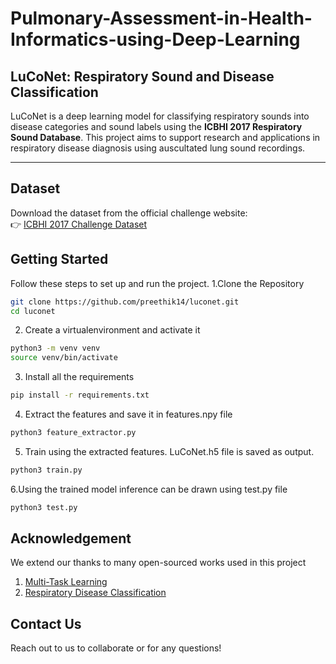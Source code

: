 # Pulmonary-Assessment-in-Health-Informatics-using-Deep-Learning
## LuCoNet: Respiratory Sound and Disease Classification

LuCoNet is a deep learning model for classifying respiratory sounds into disease categories and sound labels using the **ICBHI 2017 Respiratory Sound Database**. This project aims to support research and applications in respiratory disease diagnosis using auscultated lung sound recordings.

---

## Dataset
Download the dataset from the official challenge website:  
  👉 [ICBHI 2017 Challenge Dataset](https://www.kaggle.com/datasets/vbookshelf/respiratory-sound-database)

## Getting Started
Follow these steps to set up and run the project.
1.Clone the Repository
```bash
git clone https://github.com/preethik14/luconet.git
cd luconet
```
2. Create a virtualenvironment and activate it
```bash
python3 -m venv venv
source venv/bin/activate
```
3. Install all the requirements
```bash
pip install -r requirements.txt
```
4. Extract the features and save it in features.npy file
```bash
python3 feature_extractor.py
```
5. Train using the extracted features. LuCoNet.h5 file is saved as output.
```bash
python3 train.py
```
6.Using the trained model inference can be drawn using test.py file
```bash
python3 test.py
```
## Acknowledgement 
We extend our thanks to many open-sourced works used in this project
1. [Multi-Task Learning](https://link.springer.com/article/10.1023/A:1007379606734)
2. [Respiratory Disease Classification](https://github.com/architgajpal/respiratory_disease_classification)

## Contact Us
Reach out to us to collaborate or for any questions!



